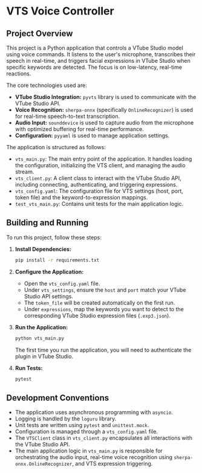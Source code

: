 # VTS Voice Controller

## Project Overview

This project is a Python application that controls a VTube Studio model using voice commands. It listens to the user's microphone, transcribes their speech in real-time, and triggers facial expressions in VTube Studio when specific keywords are detected. The focus is on low-latency, real-time reactions.

The core technologies used are:
- **VTube Studio Integration:** `pyvts` library is used to communicate with the VTube Studio API.
- **Voice Recognition:** `sherpa-onnx` (specifically `OnlineRecognizer`) is used for real-time speech-to-text transcription.
- **Audio Input:** `sounddevice` is used to capture audio from the microphone with optimized buffering for real-time performance.
- **Configuration:** `pyyaml` is used to manage application settings.

The application is structured as follows:
- `vts_main.py`: The main entry point of the application. It handles loading the configuration, initializing the VTS client, and managing the audio stream.
- `vts_client.py`: A client class to interact with the VTube Studio API, including connecting, authenticating, and triggering expressions.
- `vts_config.yaml`: The configuration file for VTS settings (host, port, token file) and the keyword-to-expression mappings.
- `test_vts_main.py`: Contains unit tests for the main application logic.

## Building and Running

To run this project, follow these steps:

1. **Install Dependencies:**
   ```bash
   pip install -r requirements.txt
   ```

2. **Configure the Application:**
   - Open the `vts_config.yaml` file.
   - Under `vts_settings`, ensure the `host` and `port` match your VTube Studio API settings.
   - The `token_file` will be created automatically on the first run.
   - Under `expressions`, map the keywords you want to detect to the corresponding VTube Studio expression files (`.exp3.json`).

3. **Run the Application:**
   ```bash
   python vts_main.py
   ```
   The first time you run the application, you will need to authenticate the plugin in VTube Studio.

4. **Run Tests:**
    ```bash
    pytest
    ```

## Development Conventions

- The application uses asynchronous programming with `asyncio`.
- Logging is handled by the `loguru` library.
- Unit tests are written using `pytest` and `unittest.mock`.
- Configuration is managed through a `vts_config.yaml` file.
- The `VTSClient` class in `vts_client.py` encapsulates all interactions with the VTube Studio API.
- The main application logic in `vts_main.py` is responsible for orchestrating the audio input, real-time voice recognition using `sherpa-onnx.OnlineRecognizer`, and VTS expression triggering.